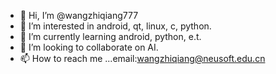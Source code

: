 - 👋 Hi, I’m @wangzhiqiang777
- 👀 I’m interested in android, qt, linux, c, python.
- 🌱 I’m currently learning android, python, e.t.
- 💞️ I’m looking to collaborate on AI.
- 📫 How to reach me ...email:wangzhiqiang@neusoft.edu.cn
